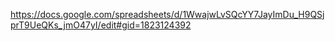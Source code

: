 https://docs.google.com/spreadsheets/d/1WwajwLvSQcYY7JayImDu_H9QSjprT9UeQKs_jmO47yI/edit#gid=1823124392
